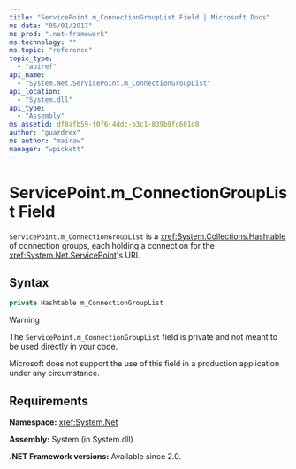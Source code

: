 ```yaml
---
title: "ServicePoint.m_ConnectionGroupList Field | Microsoft Docs"
ms.date: "05/01/2017"
ms.prod: ".net-framework"
ms.technology: ""
ms.topic: "reference"
topic_type: 
  - "apiref"
api_name:
  - "System.Net.ServicePoint.m_ConnectionGroupList"
api_location:
  - "System.dll"
api_type: 
  - "Assembly"
ms.assetid: df8afb59-f0f6-4ddc-b3c1-839b9fc601d8
author: "guardrex"
ms.author: "mairaw"
manager: "wpickett"
---
```


# ServicePoint.m\_ConnectionGroupList Field

`ServicePoint.m_ConnectionGroupList` is a <xref:System.Collections.Hashtable> of connection groups, each holding a connection for the <xref:System.Net.ServicePoint>'s URI.

## Syntax
  
```csharp  
private Hashtable m_ConnectionGroupList
```

> [!WARNING]
> The `ServicePoint.m_ConnectionGroupList` field is private and not meant to be used directly in your code.
> 
> Microsoft does not support the use of this field in a production application under any circumstance.

## Requirements

**Namespace:** <xref:System.Net>

**Assembly:** System (in System.dll)

**.NET Framework versions:** Available since 2.0.
